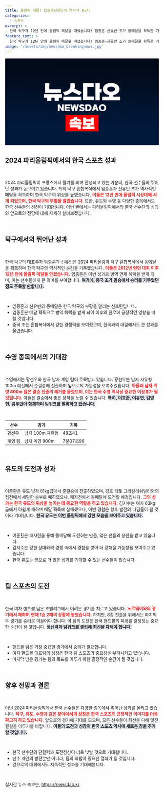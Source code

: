 ```yaml
---
title: 올림픽 메달! 임종훈신유빈의 역사적 순간!
categories:
  - 스포츠
excerpt: >
  한국 탁구가 12년 만에 올림픽 메달을 따냈습니다! 임종훈-신유빈 조가 동메달을 획득한 가운데, 북한은 은메달로 8년 만에 메달을 수확했습니다. 이제 결승을 앞둔 수영과 유도의 희망찬 소식이 기대됩니다!
feature_text: >
  한국 탁구가 12년 만에 올림픽 메달을 따냈습니다! 임종훈-신유빈 조가 동메달을 획득한 가운데, 북한은 은메달로 8년 만에 메달을 수확했습니다. 이제 결승을 앞둔 수영과 유도의 희망찬 소식이 기대됩니다!
image: '/assets/img/newsdao_breakingnews.jpg'
---
```


<p><img src="/assets/img/newsdao_breakingnews.jpg" alt="implanttips 속보" /></p>

<h2 data-ke-size="size26">2024 파리올림픽에서의 한국 스포츠 성과</h2>

<p data-ke-size="size16">&nbsp;</p>

<p data-ke-size="size16">2024 파리올림픽이 프랑스에서 활기를 띄며 진행되고 있는 가운데, 한국 선수들의 뛰어난 성과가 돋보이고 있습니다. 특히 탁구 혼합복식에서 임종훈과 신유빈 조가 역사적인 메달을 획득하며 한국 탁구의 위상을 높였습니다. <b><span style="color: #ee2323;">이들은 12년 만에 올림픽 시상대에 서게 되었으며, 한국 탁구의 부활을 알렸습니다.</span></b> 또한, 유도와 수영 등 다양한 종목에서도 한국 선수들의 선전이 기대됩니다. 이번 글에서는 파리올림픽에서의 한국 선수단의 성과와 앞으로의 전망에 대해 자세히 살펴보겠습니다.</p>

<p data-ke-size="size16">&nbsp;</p>

<h2 data-ke-size="size26">탁구에서의 뛰어난 성과</h2>

<p data-ke-size="size16">&nbsp;</p>

<p data-ke-size="size16">한국 탁구의 대표주자 임종훈과 신유빈은 2024 파리올림픽 탁구 혼합복식에서 동메달을 획득하며 한국 탁구의 역사적인 순간을 기록했습니다. <b><span style="color: #ee2323;">이들은 2012년 런던 대회 이후 12년 만에 올림픽 메달을 안겼습니다.</span></b> 임종훈은 이번 성과로 병역 면제 혜택을 받게 되며, 이는 선수들에게 큰 의미를 부여합니다. <b><span style="background-color: #21538527;">여기에, 중국 조가 결승에서 승리를 거두었던 점도 주목할 만합니다.</span></b></p>

<p data-ke-size="size16">&nbsp;</p>

<ul>
<li>임종훈과 신유빈의 동메달은 한국 탁구의 부활을 알리는 신호탄입니다.</li>
<li>임종훈은 메달 획득으로 병역 혜택을 받게 되어 이후의 진로에 긍정적인 영향을 미칠 것입니다.</li>
<li>중국 조는 혼합복식에서 강한 경쟁력을 보여줬으며, 한국과의 대결에서도 큰 성과를 올렸습니다.</li>
</ul>

<p data-ke-size="size16">&nbsp;</p>

<h2 data-ke-size="size26">수영 종목에서의 기대감</h2>

<p data-ke-size="size16">&nbsp;</p>

<p data-ke-size="size16">수영에서는 황선우와 한국 남자 계영 팀이 주목받고 있습니다. 황선우는 남자 자유형 100m 예선에서 준결승에 진출하며 앞으로의 가능성을 보여주었습니다. <b><span style="color: #ee2323;">아울러 남자 계영 800m 팀은 결승 진출의 쾌거를 올렸으며, 이는 한국 수영 역사상 중요한 이정표가 될 것입니다.</span></b> 이들은 결승에서 좋은 성적을 노릴 수 있습니다. <b><span style="background-color: #21538527;">특히, 이호준, 이유연, 김영현, 김우민이 함께하며 팀워크를 발휘하고 있습니다.</span></b></p>

<p data-ke-size="size16">&nbsp;</p>

<table style="width: 100%;">
  <thead>
    <tr>
      <th>선수</th>
      <th>경기</th>
      <th>기록</th>
    </tr>
  </thead>
  <tbody>
    <tr>
      <td>황선우</td>
      <td>남자 100m 자유형</td>
      <td>48초41</td>
    </tr>
    <tr>
      <td>계영 팀</td>
      <td>남자 계영 800m</td>
      <td>7분07초96</td>
    </tr>
  </tbody>
</table>

<p data-ke-size="size16">&nbsp;</p>

<h2 data-ke-size="size26">유도의 도전과 성과</h2>

<p data-ke-size="size16">&nbsp;</p>

<p data-ke-size="size16">이준환은 유도 남자 81kg급에서 준결승에 진출하였으며, 강호 타토 그리갈라쉬빌리와의 접전에서 세밀한 승부로 패하였으나, 패자전에서 동메달에 도전할 예정입니다. <b><span style="color: #ee2323;">그의 성과는 한국 유도의 위상을 높이는 데 중요한 역할을 하고 있습니다.</span></b> 김지수는 여자 63kg급에서 아쉽게 패하며 메달 획득에 실패했으나, 이번 경험은 향후 발전의 디딤돌이 될 것이라 기대됩니다. <b><span style="background-color: #21538527;">한국 유도는 이번 올림픽에서 강한 모습을 보여주고 있습니다.</span></b></p>

<p data-ke-size="size16">&nbsp;</p>

<ul>
<li>이준환은 패자전을 통해 동메달에 도전하는 만큼, 많은 팬들의 응원을 받고 있습니다.</li>
<li>김지수는 강한 상대와의 경쟁 속에서 경험을 쌓아 더 강해질 가능성을 보여주고 있습니다.</li>
<li>한국 유도는 앞으로 더 많은 성과를 기대할 수 있는 선수들이 많습니다.</li>
</ul>

<p data-ke-size="size16">&nbsp;</p>

<h2 data-ke-size="size26">팀 스포츠의 도전</h2>

<p data-ke-size="size16">&nbsp;</p>

<p data-ke-size="size16">한국 여자 핸드볼 팀은 조별리그에서 어려운 경기를 치르고 있습니다. <b><span style="color: #ee2323;">노르웨이와의 경기에서 패하며 현재 1승 2패의 상황에 놓였습니다.</span></b> 하지만, 8강 진출을 위해서는 마지막 두 경기를 승리로 이끌어야 합니다. 이 팀의 도전은 한국 핸드볼의 미래를 결정짓는 중요한 순간이 될 것입니다. <b><span style="background-color: #21538527;">정신력과 팀워크를 결집해 최선을 다해야 합니다.</span></b></p>

<p data-ke-size="size16">&nbsp;</p>

<ul>
<li>핸드볼 팀은 가장 중요한 경기에서 승리가 필요합니다.</li>
<li>여자 핸드볼 대표팀의 성장은 한국 팀 스포츠의 중요성을 부각시키고 있습니다.</li>
<li>마지막 남은 경기는 팀의 목표를 이루기 위한 결정적인 순간이 될 것입니다.</li>
</ul>

<p data-ke-size="size16">&nbsp;</p>

<h2 data-ke-size="size26">향후 전망과 결론</h2>

<p data-ke-size="size16">&nbsp;</p>

<p data-ke-size="size16">이번 2024 파리올림픽에서 한국 선수들은 다양한 종목에서 뛰어난 성과를 올리고 있습니다. <b><span style="color: #ee2323;">탁구, 유도, 수영과 같은 분야에서의 성장은 한국 스포츠의 긍정적인 이미지를 더욱 확고히 하고 있습니다.</span></b> 앞으로의 경기에 기대를 모으며, 모든 선수들이 최선을 다해 멋진 결실을 이루기를 바랍니다. <b><span style="background-color: #21538527;">이들의 도전과 성장이 한국 스포츠 역사에 새로운 장을 추가할 것입니다.</span></b></p>

<p data-ke-size="size16">&nbsp;</p>

<ul>
<li>한국 선수단의 단결력과 도전정신이 더욱 빛날 것으로 기대됩니다.</li>
<li>선수 개인의 발전뿐만 아니라, 팀의 화합이 중요한 열쇠가 될 것입니다.</li>
<li>앞으로의 대회에서도 지속적인 성과를 기대해봅니다.</li>
</ul>

<p data-ke-size="size16">&nbsp;</p>
실시간 뉴스 속보는, <a href="https://newsdao.kr" rel="dofollow">https://newsdao.kr</a>


